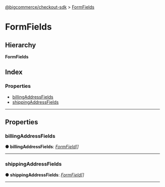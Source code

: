 [@bigcommerce/checkout-sdk](../README.md) > [FormFields](../interfaces/formfields.md)

# FormFields

## Hierarchy

**FormFields**

## Index

### Properties

* [billingAddressFields](formfields.md#billingaddressfields)
* [shippingAddressFields](formfields.md#shippingaddressfields)

---

## Properties

<a id="billingaddressfields"></a>

###  billingAddressFields

**● billingAddressFields**: *[FormField](formfield.md)[]*

___
<a id="shippingaddressfields"></a>

###  shippingAddressFields

**● shippingAddressFields**: *[FormField](formfield.md)[]*

___

